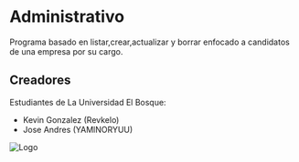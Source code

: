 # Administrativo

Programa basado en listar,crear,actualizar y borrar enfocado a candidatos de una empresa por su cargo.

## Creadores

Estudiantes de La Universidad El Bosque:

- Kevin Gonzalez (Revkelo)
- Jose Andres (YAMlNORYUU)

![Logo](https://artemisa.unbosque.edu.co/serviciosacademicos/consulta/educacioncontinuada/certificadodiploma/assets/imgs/logoUniversidadElBosque.png)
